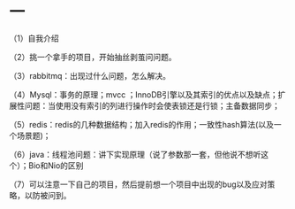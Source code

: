 # 一

（1）自我介绍

（2）挑一个拿手的项目，开始抽丝剥茧问问题。

（3）rabbitmq：出现过什么问题，怎么解决。

（4）Mysql：事务的原理；mvcc ；InnoDB引擎以及其索引的优点以及缺点；扩展性问题：当使用没有索引的列进行操作时会使表锁还是行锁；主备数据同步；

（5）redis：redis的几种数据结构；加入redis的作用；一致性hash算法(以及一个场景题)；

（6）java：线程池问题：讲下实现原理（说了参数那一套，但他说不想听这个）；Bio和Nio的区别

（7）可以注意一下自己的项目，然后提前想一个项目中出现的bug以及应对策略，以防被问到。